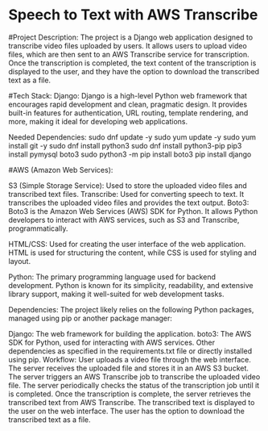 # Speech to Text with AWS Transcribe

#Project Description:
The project is a Django web application designed to transcribe video files uploaded by users. It allows users to upload video files, which are then sent to an AWS Transcribe service for transcription. Once the transcription is completed, the text content of the transcription is displayed to the user, and they have the option to download the transcribed text as a file.

#Tech Stack:
Django: Django is a high-level Python web framework that encourages rapid development and clean, pragmatic design. It provides built-in features for authentication, URL routing, template rendering, and more, making it ideal for developing web applications.

Needed Dependencies:
    sudo dnf update -y
    sudo yum update -y
    sudo yum install git -y
    sudo dnf install python3
    sudo dnf install python3-pip
    pip3 install pymysql boto3
    sudo python3 -m pip install boto3
    pip install django

#AWS (Amazon Web Services):

S3 (Simple Storage Service): Used to store the uploaded video files and transcribed text files.
Transcribe: Used for converting speech to text. It transcribes the uploaded video files and provides the text output.
Boto3: Boto3 is the Amazon Web Services (AWS) SDK for Python. It allows Python developers to interact with AWS services, such as S3 and Transcribe, programmatically.

HTML/CSS: Used for creating the user interface of the web application. HTML is used for structuring the content, while CSS is used for styling and layout.

Python: The primary programming language used for backend development. Python is known for its simplicity, readability, and extensive library support, making it well-suited for web development tasks.

Dependencies:
The project likely relies on the following Python packages, managed using pip or another package manager:

Django: The web framework for building the application.
boto3: The AWS SDK for Python, used for interacting with AWS services.
Other dependencies as specified in the requirements.txt file or directly installed using pip.
Workflow:
User uploads a video file through the web interface.
The server receives the uploaded file and stores it in an AWS S3 bucket.
The server triggers an AWS Transcribe job to transcribe the uploaded video file.
The server periodically checks the status of the transcription job until it is completed.
Once the transcription is complete, the server retrieves the transcribed text from AWS Transcribe.
The transcribed text is displayed to the user on the web interface.
The user has the option to download the transcribed text as a file.

